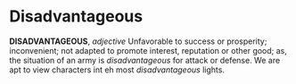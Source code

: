 # Disadvantageous

**DISADVANTAGEOUS**, _adjective_ Unfavorable to success or prosperity; inconvenient; not adapted to promote interest, reputation or other good; as, the situation of an army is _disadvantageous_ for attack or defense. We are apt to view characters int eh most _disadvantageous_ lights.